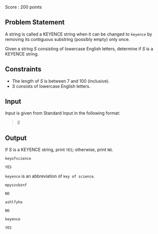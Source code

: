 Score : $200$ points

## Problem Statement

A string is called a KEYENCE string when it can be changed to `keyence` by removing its contiguous substring (possibly empty) only once.

Given a string $S$ consisting of lowercase English letters, determine if $S$ is a KEYENCE string.

## Constraints

- The length of $S$ is between $7$ and $100$ (inclusive).
- $S$ consists of lowercase English letters.

## Input

Input is given from Standard Input in the following format:

> $S$

## Output

If $S$ is a KEYENCE string, print `YES`; otherwise, print `NO`.

```input1
keyofscience
```

```output1
YES
```

`keyence` is an abbreviation of `key of science`.

```input2
mpyszsbznf
```

```output2
NO
```

```input3
ashlfyha
```

```output3
NO
```

```input4
keyence
```

```output4
YES
```